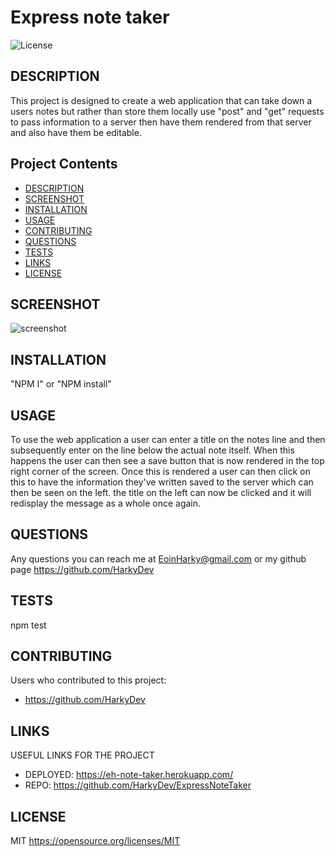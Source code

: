 # Express note taker
  ![License](https://img.shields.io/badge/License-MIT-red.svg)
  
  ## <a id="DESCRIPTION"> DESCRIPTION</a>
  This project is designed to create a web application that can take down a users notes but rather than store them locally use "post" and "get" requests to pass information to a server then have them rendered from that server and also have them be editable.

  ## Project Contents
  - [DESCRIPTION](#DESCRIPTION)  
  - [SCREENSHOT](#SCREENSHOT)  
  - [INSTALLATION](#INSTALLATION)  
  - [USAGE](#USAGE)  
  - [CONTRIBUTING](#CONTRIBUTING)  
  - [QUESTIONS](#QUESTIONS)
  - [TESTS](#TESTS)
  - [LINKS](#LINKS)
  - [LICENSE](#LICENSE)  
  
  ## <a id="SCREENSHOT"> SCREENSHOT</a>
  ![screenshot](https://i.gyazo.com/ff6d23118b1b39ebed6015cc69e8fe93.png)

  ## <a id="INSTALLATION"> INSTALLATION</a>
  "NPM I" or "NPM install" 

  ## <a id="USAGE"> USAGE</a>
  To use the web application a user can enter a title on the notes line and then subsequently enter on the line below the actual note itself. When this happens the user can then see a save button that is now rendered in the top right corner of the screen. Once this is rendered a user can then click on this to have the information they've written saved to the server which can then be seen on the left. the title on the left can now be clicked and it will redisplay the message as a whole once again. 
 
  
  ## <a id="QUESTIONS"> QUESTIONS</a>
  Any questions you can reach me at EoinHarky@gmail.com or my github page https://github.com/HarkyDev

  ## <a id="TESTS"> TESTS </a>
  npm test

  ## <a id="CONTRIBUTING"> CONTRIBUTING</a>
  Users who contributed to this project:
 -  https://github.com/HarkyDev

   ## <a id="LINKS"> LINKS</a>
  USEFUL LINKS FOR THE PROJECT
 - DEPLOYED: https://eh-note-taker.herokuapp.com/
 - REPO: https://github.com/HarkyDev/ExpressNoteTaker


  ## <a id="LICENSE"> LICENSE</a>
  
  MIT
  https://opensource.org/licenses/MIT
  
